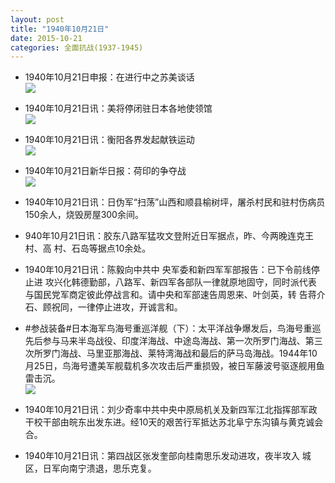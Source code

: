 ```yaml
---
layout: post
title: "1940年10月21日"
date: 2015-10-21
categories: 全面抗战(1937-1945)
---
```


<meta name="referrer" content="no-referrer" />

- 1940年10月21日申报：在进行中之苏美谈话 <br/><img src="https://ww4.sinaimg.cn/large/aca367d8jw1ex95itvkihj20tj0x8kcs.jpg" />

- 1940年10月21日讯：美将停闭驻日本各地使领馆 <br/><img src="https://ww2.sinaimg.cn/large/aca367d8jw1ex93s4qs10j206z0h5mym.jpg" />

- 1940年10月21日讯：衡阳各界发起献铁运动 <br/><img src="https://ww1.sinaimg.cn/large/aca367d8jw1ex921z73twj209506aaai.jpg" />

- 1940年10月21日新华日报：荷印的争夺战 <br/><img src="https://ww3.sinaimg.cn/large/aca367d8jw1ex90bnchc6j211v0gmjxo.jpg" />

- 1940年10月21日讯：日伪军“扫荡”山西和顺县榆树坪，屠杀村民和驻村伤病员 150余人，烧毁房屋300余间。 

- 940年10月21日讯：胶东八路军猛攻文登附近日军据点，昨、今两晚连克王村、高 村、石岛等据点10余处。 

- 1940年10月21日讯：陈毅向中共中 央军委和新四军军部报告：已下令前线停止进 攻兴化韩德勤部，八路军、新四军各部队一律就原地固守，同时派代表 与国民党军商定彼此停战言和。请中央和军部速告周恩来、叶剑英，转 告蒋介石、顾祝同，一律停止进攻，开诚言和。 

- #参战装备#日本海军鸟海号重巡洋舰（下）：太平洋战争爆发后，鸟海号重巡先后参与马来半岛战役、印度洋海战、中途岛海战、第一次所罗门海战、第三次所罗门海战、马里亚那海战、莱特湾海战和最后的萨马岛海战。1944年10月25日，鸟海号遭美军舰载机多次攻击后严重损毁，被日军藤波号驱逐舰用鱼雷击沉。 <br/><img src="https://ww2.sinaimg.cn/large/aca367d8jw1ex8izl0qzij20eq0tk0xz.jpg" />

- 1940年10月21日讯：刘少奇率中共中央中原局机关及新四军江北指挥部军政干校干部由皖东出发东进。经10天的艰苦行军抵达苏北阜宁东沟镇与黄克诚会合。 

- 1940年10月21日讯：第四战区张发奎部向桂南思乐发动进攻，夜半攻入 城区，日军向南宁溃退，思乐克复。 

